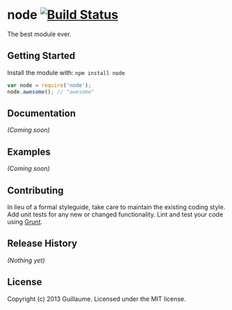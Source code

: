 # node [![Build Status](https://secure.travis-ci.org/gjasmin/node.png?branch=master)](http://travis-ci.org/gjasmin/node)

The best module ever.

## Getting Started
Install the module with: `npm install node`

```javascript
var node = require('node');
node.awesome(); // "awesome"
```

## Documentation
_(Coming soon)_

## Examples
_(Coming soon)_

## Contributing
In lieu of a formal styleguide, take care to maintain the existing coding style. Add unit tests for any new or changed functionality. Lint and test your code using [Grunt](http://gruntjs.com/).

## Release History
_(Nothing yet)_

## License
Copyright (c) 2013 Guillaume. Licensed under the MIT license.
